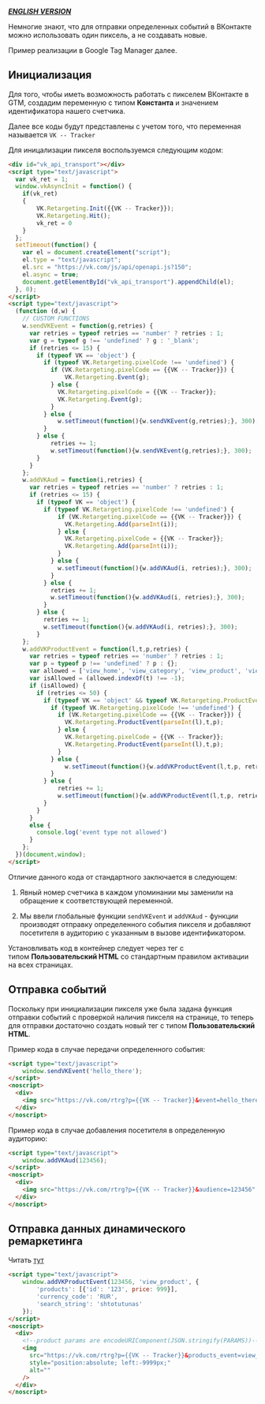 **_[ENGLISH VERSION](https://github.com/hexeh/WebTrackingSnippets/tree/master/tracking/vkontakte/EN_README.md)_**

Немногие знают, что для отправки определенных событий в ВКонтакте можно использовать один пиксель, а не создавать новые.

Пример реализации в Google Tag Manager далее.

Инициализация
-------------

Для того, чтобы иметь возможность работать с пикселем ВКонтакте в GTM, создадим переменную с типом **Константа** и значением идентификатора нашего счетчика.

Далее все коды будут представлены с учетом того, что переменная называется `VK -- Tracker`

Для иницализации пикселя воспользуемся следующим кодом:

```html
<div id="vk_api_transport"></div>
<script type="text/javascript">
  var vk_ret = 1;
  window.vkAsyncInit = function() {
    if(vk_ret)
    {
        VK.Retargeting.Init({{VK -- Tracker}});
        VK.Retargeting.Hit();
        vk_ret = 0
    }
  };
  setTimeout(function() {
    var el = document.createElement("script");
    el.type = "text/javascript";
    el.src = "https://vk.com/js/api/openapi.js?150";
    el.async = true;
    document.getElementById("vk_api_transport").appendChild(el);
  }, 0);
</script>
<script type="text/javascript">
  (function (d,w) {
    // CUSTOM FUNCTIONS
    w.sendVKEvent = function(g,retries) {
      var retries = typeof retries == 'number' ? retries : 1;
      var g = typeof g !== 'undefined' ? g : '_blank';
      if (retries <= 15) {
        if (typeof VK == 'object') {
          if (typeof VK.Retargeting.pixelCode !== 'undefined') {
          	if (VK.Retargeting.pixelCode == {{VK -- Tracker}}) {
          		VK.Retargeting.Event(g);
          	} else {
          	  VK.Retargeting.pixelCode = {{VK -- Tracker}};
              VK.Retargeting.Event(g);
          	}
          } else {
              w.setTimeout(function(){w.sendVKEvent(g,retries);}, 300);
          }
        } else {
          	retries += 1;
            w.setTimeout(function(){w.sendVKEvent(g,retries);}, 300);
        }
      }
    };
    w.addVKAud = function(i,retries) {
      var retries = typeof retries == 'number' ? retries : 1;
      if (retries <= 15) {
        if (typeof VK == 'object') {
          if (typeof VK.Retargeting.pixelCode !== 'undefined') {
              if (VK.Retargeting.pixelCode == {{VK -- Tracker}}) {
              	VK.Retargeting.Add(parseInt(i));
              } else {
              	VK.Retargeting.pixelCode = {{VK -- Tracker}};
                VK.Retargeting.Add(parseInt(i));
              }
            } else {
              w.setTimeout(function(){w.addVKAud(i, retries);}, 300);
            }
          } else {
          	retries += 1;
            w.setTimeout(function(){w.addVKAud(i, retries);}, 300);
          }
        } else {
          retries += 1;
          w.setTimeout(function(){w.addVKAud(i, retries);}, 300);
        }
    };
    w.addVKProductEvent = function(l,t,p,retries) {
      var retries = typeof retries == 'number' ? retries : 1;
      var p = typeof p !== 'undefined' ? p : {};
      var allowed = ['view_home', 'view_category', 'view_product', 'view_search', 'view_other', 'add_to_wishlist', 'add_to_cart', 'remove_from_wishlist', 'remove_from_cart', 'init_checkout', 'add_payment_info', 'purchase']
      var isAllowed = (allowed.indexOf(t) !== -1);
      if (isAllowed) {
        if (retries <= 50) {
          if (typeof VK == 'object' && typeof VK.Retargeting.ProductEvent == 'function') {
            if (typeof VK.Retargeting.pixelCode !== 'undefined') {
              if (VK.Retargeting.pixelCode == {{VK -- Tracker}}) {
              	VK.Retargeting.ProductEvent(parseInt(l),t,p);
              } else {
              	VK.Retargeting.pixelCode = {{VK -- Tracker}};
              	VK.Retargeting.ProductEvent(parseInt(l),t,p);
              }
            } else {
              	w.setTimeout(function(){w.addVKProductEvent(l,t,p, retries);}, 300);
            }
          } else {
           	  retries += 1;
              w.setTimeout(function(){w.addVKProductEvent(l,t,p, retries);}, 300);
          }
        }
      }
      else {
        console.log('event type not allowed')
      }
    };
  })(document,window);
</script>
```

Отличие данного кода от стандартного заключается в следующем:

1.  Явный номер счетчика в каждом упоминании мы заменили на обращение к соответствующей переменной.

2.  Мы ввели глобальные функции `sendVKEvent` и `addVKAud` - функции производят отправку определенного события пикселя и добавляют посетителя в аудиторию с указанным в вызове идентификатором.

Установливать код в контейнер следует через тег с типом **Пользовательский HTML** со стандартным правилом активации на всех страницах.

Отправка событий
----------------

Поскольку при инициализации пикселя уже была задана функция отправки событий с проверкой наличия пикселя на странице, то теперь для отправки достаточно создать новый тег с типом **Пользовательский HTML**.

Пример кода в случае передачи определенного события:

```html
<script type="text/javascript">  
    window.sendVKEvent('hello_there');  
</script>
<noscript>
  <div>
    <img src="https://vk.com/rtrg?p={{VK -- Tracker}}&event=hello_there" style="position:absolute; left:-9999px;" alt="" />
  </div>
</noscript>
```

Пример кода в случае добавления посетителя в определенную аудиторию:
```html
<script type="text/javascript">  
    window.addVKAud(123456);  
</script>
<noscript>
  <div>
    <img src="https://vk.com/rtrg?p={{VK -- Tracker}}&audience=123456" style="position:absolute; left:-9999px;" alt="" />
  </div>
</noscript>
```


Отправка данных динамического ремаркетинга
------------------------------------------

Читать [тут](https://vk.com/ads?act=office_help&oid=-19542789&p=%CF%E8%EA%F1%E5%EB%FC_%E4%EB%FF_%E4%E8%ED%E0%EC%E8%F7%E5%F1%EA%EE%E3%EE_%F0%E5%F2%E0%F0%E3%E5%F2%E8%ED%E3%E0)


```html
<script type="text/javascript">  
    window.addVKProductEvent(123456, 'view_product', {
        'products': [{'id': '123', price: 999}],
        'currency_code': 'RUR',
        'search_string': 'shtotutunas'
    });  
</script>
<noscript>
  <div>
    <!--product params are encodeURIComponent(JSON.stringify(PARAMS))-->
    <img 
      src="https://vk.com/rtrg?p={{VK -- Tracker}}&products_event=view_product&price_list_id=123456&products_params=%7B%22products%22%3A%5B%7B%22id%22%3A%22123%22%2C%22price%22%3A999%7D%5D%2C%22currency_code%22%3A%22RUR%22%2C%22search_string%22%3A%22shtotutunas%22%7D" 
      style="position:absolute; left:-9999px;" 
      alt="" 
    />
  </div>
</noscript>
```
